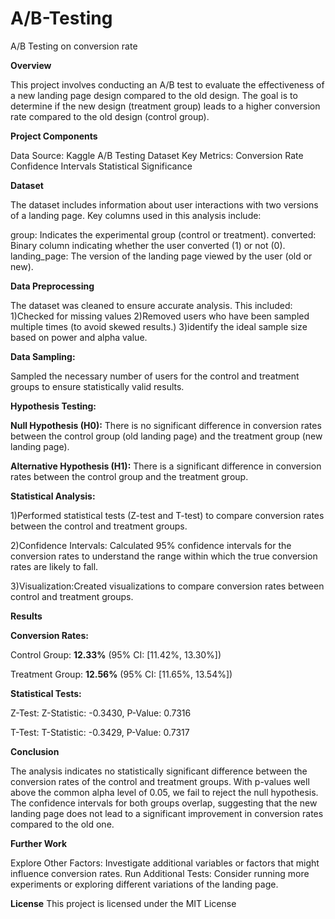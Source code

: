 # A/B-Testing
A/B Testing on conversion rate

**Overview**

This project involves conducting an A/B test to evaluate the effectiveness of a new landing page design compared to the old design. The goal is to determine if the new design (treatment group) leads to a higher conversion rate compared to the old design (control group).

**Project Components**

Data Source: Kaggle A/B Testing Dataset
Key Metrics:
Conversion Rate
Confidence Intervals
Statistical Significance

**Dataset**

The dataset includes information about user interactions with two versions of a landing page. Key columns used in this analysis include:

group: Indicates the experimental group (control or treatment).
converted: Binary column indicating whether the user converted (1) or not (0).
landing_page: The version of the landing page viewed by the user (old or new).

**Data Preprocessing**

The dataset was cleaned to ensure accurate analysis. This included:
1)Checked for missing values
2)Removed users who have been sampled multiple times (to avoid skewed results.)
3)identify the ideal sample size based on power and alpha value.


**Data Sampling:**

Sampled the necessary number of users for the control and treatment groups to ensure statistically valid results.

**Hypothesis Testing:**

**Null Hypothesis (H0):** There is no significant difference in conversion rates between the control group (old landing page) and the treatment group (new landing page).

**Alternative Hypothesis (H1):** There is a significant difference in conversion rates between the control group and the treatment group.

**Statistical Analysis:**

1)Performed statistical tests (Z-test and T-test) to compare conversion rates between the control and treatment groups.

2)Confidence Intervals: Calculated 95% confidence intervals for the conversion rates to understand the range within which the true conversion rates are likely to fall.

3)Visualization:Created visualizations to compare conversion rates between control and treatment groups.

**Results**

**Conversion Rates:**

Control Group: **12.33%** (95% CI: [11.42%, 13.30%])

Treatment Group: **12.56%** (95% CI: [11.65%, 13.54%])

**Statistical Tests:**

Z-Test: Z-Statistic: -0.3430, P-Value: 0.7316

T-Test: T-Statistic: -0.3429, P-Value: 0.7317

**Conclusion**

The analysis indicates no statistically significant difference between the conversion rates of the control and treatment groups. With p-values well above the common alpha level of 0.05, we fail to reject the null hypothesis. The confidence intervals for both groups overlap, suggesting that the new landing page does not lead to a significant improvement in conversion rates compared to the old one.

**Further Work**

Explore Other Factors: Investigate additional variables or factors that might influence conversion rates.
Run Additional Tests: Consider running more experiments or exploring different variations of the landing page.

**License**
This project is licensed under the MIT License
